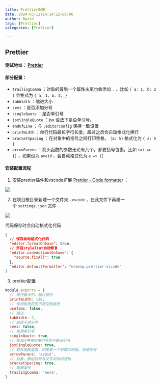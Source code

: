 ```yaml
---
title: Prettier配置
date: 2024-03-12T14:14:22+08:00
author: Nazzd
tags: [Prettier]
categories: [Prettier]

---
```


## Prettier

#### 测试地址： [Prettier](https://prettier.io/playground/)

#### 部分配置：

- `trailingComma` ：对象的最后一个属性末尾也会添加 `,` ，比如 `{ a: 1, b: 2 }` 会格式为 `{ a: 1, b: 2, }` 
- `tabWidth` ：缩进大小
- `semi` ：是否添加分号
- `singleQuote` ：是否单引号
- `jsxSingleQuote` ：jsx 语法下是否单引号。
- `endOfLine` ：与 `.editorconfig` 保持一致设置
- `printWidth` ：单行代码最长字符长度，超过之后会自动格式化换行
- `bracketSpacing` ：在对象中的括号之间打印空格， `{a: 5}` 格式化为 `{ a: 5 }` 
- `arrowParens` ：箭头函数的参数无论有几个，都要括号包裹。比如 `(a) => {}` ，如果设为 `avoid` ，会自动格式化为 `a => {}` 

#### 安装配置流程

1. 安装prettier插件和vscode扩展 [Prettier - Code formatter](https://link.juejin.cn/?target=https%3A%2F%2Fmarketplace.visualstudio.com%2Fitems%3FitemName%3Desbenp.prettier-vscode "https://marketplace.visualstudio.com/items?itemName=esbenp.prettier-vscode") ：

![](https://p3-juejin.byteimg.com/tos-cn-i-k3u1fbpfcp/6410957ae01f44daa37bc9b3024932dd~tplv-k3u1fbpfcp-zoom-in-crop-mark:4536:0:0:0.awebp)

2. 在项目根目录新建一个文件夹 `.vscode` ，在此文件下再建一个 `settings.json` 文件

![](https://p3-juejin.byteimg.com/tos-cn-i-k3u1fbpfcp/f35d7fef8e3c41d1b784597dc34dcbcc~tplv-k3u1fbpfcp-zoom-in-crop-mark:4536:0:0:0.awebp)

代码保存时会自动格式化代码

```json
{
  // 保存自动格式化代码
  "editor.formatOnSave": true,
  // 开启stylelint自动修复
  "editor.codeActionsOnSave": {
    "source.fixAll": true
  },
  "editor.defaultFormatter": "esbenp.prettier-vscode"
}
```

3. prettier配置

```js
module.exports = {
  // 每行最大列，超过换行
  printWidth: 120,
  // 使用制表符而不是空格缩进
  useTabs: false,
  // 缩进
  tabWidth: 2,
  // 结尾不用分号
  semi: false,
  // 使用单引号
  singleQuote: true,
  // 在JSX中使用单引号而不是双引号
  jsxSingleQuote: true,
  // 箭头函数里面，如果是一个参数的时候，去掉括号
  arrowParens: 'avoid',
  // 对象、数组括号与文字间添加空格
  bracketSpacing: true,
  // 尾随逗号
  trailingComma: 'none',
}
```

